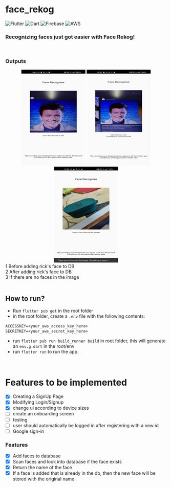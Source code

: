 # face_rekog

![Flutter](https://img.shields.io/badge/Flutter-%2302569B.svg?style=for-the-badge&logo=Flutter&logoColor=white)
![Dart](https://img.shields.io/badge/dart-%230175C2.svg?style=for-the-badge&logo=dart&logoColor=white)
![Firebase](https://img.shields.io/badge/firebase-%23039BE5.svg?style=for-the-badge&logo=firebase)
![AWS](https://img.shields.io/badge/AWS-%23FF9900.svg?style=for-the-badge&logo=amazon-aws&logoColor=white)

### Recognizing faces just got easier with Face Rekog!
<br>

### Outputs

<div align=center>
<img src="./before-adding-rick.jpeg" width=200 height=300 alt="before-adding-rick">
<img src="./after-adding-rick.jpeg" width=200 height=300 alt="after-adding-rick">
<img src="./no-face.jpeg" width=200 height=300 alt="no-face">

</div>
1 Before adding rick's face to DB <br>
2 After adding rick's face to DB <br>
3 If there are no faces in the image

<br>
<br>

## How to run?
- Run `flutter pub get` in the root folder
- in the root folder, create a `.env` file with the following contents:
```.env
ACCESSKEY=<your_aws_access_key_here>
SECRETKEY=<your_aws_secret_key_here>
```
- run `flutter pub run build_runner build` in root folder, this will generate an `env.g.dart` in the root/env 
- run `flutter run` to run the app.
<br>


# Features to be implemented

- [x] Creating a SignUp Page
- [x] Modifying Login/Signup
- [x] change ui according to device sizes
- [ ] create an onboarding screen
- [ ] testing
- [ ] user should automatically be logged in after registering with a new id
- [ ] Google sign-in

### Features

- [x] Add faces to database
- [x] Scan faces and look into database if the face exists
- [x] Return the name of the face
- [x] If a face is added that is already in the db, then the new face will be stored with the original name.
